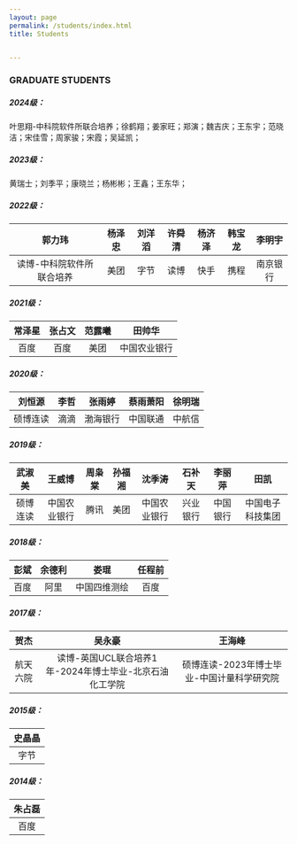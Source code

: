 ```yaml
---
layout: page
permalink: /students/index.html
title: Students


---
```


### GRADUATE STUDENTS

##### 2024级：
叶思翔-中科院软件所联合培养；徐鹤翔；姜家旺；郑演；魏吉庆；王东宇；范晓洁；宋佳雪；周家骏；宋霞；吴延凯；

##### 2023级：

黄瑞士；刘季平；康晓兰；杨彬彬；王鑫；王东华；

##### 2022级：

| 郭力玮 | 杨泽忠 |  刘洋滔  | 许舜清 | 杨济泽 |韩宝龙 |李明宇 |
| :----: | :--: | :------: | :------: | :----: |:----: |:----: |
|  读博-中科院软件所联合培养  | 美团 | 字节 | 读博 | 快手 |  携程 | 南京银行 |

##### 2021级：

| 常泽星 | 张占文 | 范露曦 |    田帅华    |
| :----: | :----: | :----: | :----------: |
|  百度  |  百度  |  美团  | 中国农业银行 |

##### 2020级：

| 刘恒源 | 李哲 |  张雨婷  | 蔡雨萧阳 | 徐明瑞 |
| :----: | :--: | :------: | :------: | :----: |
|  硕博连读  | 滴滴 | 渤海银行 | 中国联通 | 中航信 |

##### 2019级：

|    武淑美    |    王威博    | 周枭棠 | 孙福湘 |    沈季涛    |  石补天  |  李丽萍  |       田凯       |
| :----------:| :----------: | :----: | :----: | :----------: | :------: | :------: | :--------------: |
| 硕博连读 | 中国农业银行 |  腾讯  |  美团  | 中国农业银行 | 兴业银行 | 中国银行 | 中国电子科技集团 |

##### 2018级：

| 彭斌 | 余德利 |     娄琨     | 任程前 |
| :--: | :----: | :----------: | :----: |
| 百度 |  阿里  | 中国四维测绘 |  百度  |

##### 2017级：

|   贺杰   |                吴永豪                |         王海峰          |
| :------: | :----------------------------------: | :---------------------: |
| 航天六院 | 读博-英国UCL联合培养1年-2024年博士毕业-北京石油化工学院 | 硕博连读-2023年博士毕业-中国计量科学研究院 |

##### 2015级：

| 史晶晶 |
| :----: |
|  字节  |

##### 2014级：

| 朱占磊 |
| :----: |
|  百度  |
